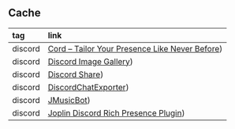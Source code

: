 ## Cache

|tag|link|
|:-|:-|
|discord|[Cord – Tailor Your Presence Like Never Before](https://github.com/vyfor/cord.nvim))|
|discord|[Discord Image Gallery](https://github.com/ELginas/discord-image-gallery))|
|discord|[Discord Share](https://github.com/phd20/obsidian-discord-share))|
|discord|[DiscordChatExporter](https://github.com/Tyrrrz/DiscordChatExporter))|
|discord|[JMusicBot](https://github.com/jagrosh/MusicBot))|
|discord|[Joplin Discord Rich Presence Plugin](https://github.com/mahancoder/joplin-discord-rich-presence))|